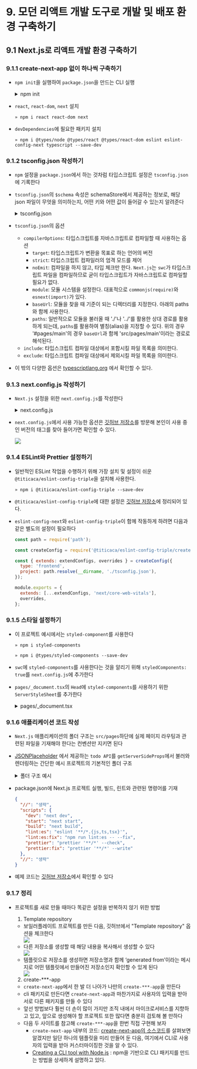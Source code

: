 # 9. 모던 리액트 개발 도구로 개발 및 배포 환경 구축하기

## 9.1 Next.js로 리액트 개발 환경 구축하기

### 9.1.1 create-next-app 없이 하나씩 구축하기

- `npm init`을 실행하여 `package.json`을 만드는 CLI 실행

  <details>
  <summary>npm init</summary>

  ```
  » npm init
  This utility will walk you through creating a package.json file.
  It only covers the most common items, and tries to guess sensible defaults.

  See `npm help init` for definitive documentation on these fields
  and exactly what they do.

  Use `npm install <pkg>` afterwards to install a package and
  save it as a dependency in the package.json file.

  Press ^C at any time to quit.
  package name: (my-app)
  version: (1.0.0)
  description:
  entry point: (index.js)
  test command:
  git repository:
  keywords:
  license: (ISC)
  About to write to /Users/yceffort/private/react-deep-dive-example/chapter7/my-app/package.json:

  {
    "name": "my-app",
    "version": "1.0.0",
    "description": "",
    "main": "index.js",
    "scripts": {
      "test": "echo \"Error: no test specified\" && exit 1"
    },
      "author": "yceffort",
      "license": "ISC"
  }

  Is this OK? (yes)
  ```

  </details>

- `react`, `react-dom`, `next` 설치

  ```
  » npm i react react-dom next
  ```

- `devDependencies`에 필요한 패키지 설치
  ```
  » npm i @types/node @types/react @types/react-dom eslint eslint-config-next typescript --save-dev
  ```

### 9.1.2 tsconfig.json 작성하기

- `npm` 설정을 `package.json`에서 하는 것차럼 타입스크립트 설정은 `tsconfig.json`에 기록한다
- `tsconfig.json`의 `$schema` 속성은 schemaStore에서 제공하는 정보로, 해당 json 파일이 무엇을 의미하는지, 어떤 키와 어떤 값이 들어갈 수 있는지 알려준다

  <details>
  <summary>tsconfig.json</summary>

  ```json
  {
    "$schema": "https://json.schemastore.org/tsconfig.json",
    "compilerOptions": {
      "target": "es5",
      "lib": ["dom", "dom.iterable", "esnext"],
      "allowJs": true,
      "skipLibCheck": true,
      "strict": true,
      "forceConsistentCasingInFileNames": true,
      "noEmit": true,
      "esModuleInterop": true,
      "module": "esnext",
      "moduleResolution": "node",
      "resolveJsonModule": true,
      "isolatedModules": true,
      "jsx": "preserve",
      "incremental": true,
      "baseUrl": "src",
      "paths": {
        "#pages/*": ["pages/*"],
        "#hooks/*": ["hooks/*"],
        "#types/*": ["types/*"],
        "#components/*": ["components/*"],
        "#utils/*": ["utils/*"]
      }
    },
    "include": ["next-env.d.ts", "**/*.ts", "**/*.tsx"],
    "exclude": ["node_modules"]
  }
  ```

  </details>

- `tsconfig.json`의 옵션
  - `compilerOptions`: 타입스크립트를 자바스크립트로 컴파일할 때 사용하는 옵션
    - `target`: 타입스크립트가 변환을 목표로 하는 언어의 버전
    - `strict`: 타입스크립트 컴파일러의 엄격 모드를 제어
    - `noEmit`: 컴파일을 하지 않고, 타입 체크만 한다. `Next.js`는 `swc`가 타입스크립트 파일을 컴파일하므로 굳이 타입스크립트가 자바스크립트로 컴파일할 필요가 없다.
    - `module`: 모듈 시스템을 설정한다. 대표적으로 `commonjs(require)`와 `esnext(import)`가 있다.
    - `baseUrl`: 모듈을 찾을 때 기준이 되는 디렉터리를 지정한다. 아래의 paths와 함께 사용한다.
    - `paths`: 일반적으로 모듈을 불러올 때 './'나 '../'를 활용한 상대 경로를 활용하게 되는데, `paths`를 활용하여 별칭(alias)을 지정할 수 있다. 위의 경우 '#pages/main'의 경우 `baseUrl`과 함께 'src/pages/main'이라는 경로로 해석된다.
  - `include`: 타입스크립트 컴파일 대상에서 포함시킬 파일 목록을 의미한다.
  - `exclude`: 타입스크립트 컴파일 대상에서 제외시킬 파일 목록을 의미한다.
- 이 밖의 다양한 옵션은 [typescriptlang.org](https://www.typescriptlang.org/tsconfig) 에서 확인할 수 있다.

### 9.1.3 next.config.js 작성하기

- `Next.js` 설정을 위한 `next.config.js`를 작성한다
  <details>
  <summary>next.config.js</summary>

  ```js
  /** @type {import('next').NextConfig} */
  const nextConfig = {
    reactStrictMode: true,
    poweredByHeader: false,
    eslint: {
      ignoreDuringBuilds: true,
    },
  };

  module.exports = nextConfig;
  ```

  </details>

- `next.config.js`에서 사용 가능한 옵션은 [깃허브 저장소](https://github.com/vercel/next.js/blob/v12.3.1/packages/next/server/config-shared.ts)를 방문해 본인이 사용 중인 버전의 태그를 찾아 들어가면 확인할 수 있다.
  <div>
      <img src="image/01_next.config.js.png" style="object-fit: contain">
  </div>

### 9.1.4 ESLint와 Prettier 설정하기

- 일반적인 ESLint 작업을 수행하기 위해 가장 설치 및 설정이 쉬운 `@titicaca/eslint-config-triple`을 설치해 사용한다.
  ```
  » npm i @titicaca/eslint-config-triple --save-dev
  ```
- `@titicaca/eslint-config-triple`에 대한 설정은 [깃허브 저장소](https://github.com/titicacadev/triple-config-kit#eslint-config-triple)에 정리되어 있다.
- `eslint-config-next`와 `eslint-config-triple`이 함께 작동하게 하려면 다음과 같은 별도의 설정이 필요하다

  ```js
  const path = require('path');

  const createConfig = require('@titicaca/eslint-config-triple/create-config');

  const { extends: extendConfigs, overrides } = createConfig({
    type: 'frontend',
    project: path.resolve(__dirname, './tsconfig.json'),
  });

  module.exports = {
    extends: [...extendConfigs, 'next/core-web-vitals'],
    overrides,
  };
  ```

### 9.1.5 스타일 설정하기

- 이 프로젝트 예시에서는 `styled-component`를 사용한다

  ```
  » npm i styled-components

  » npm i @types/styled-components --save-dev
  ```

- `swc`에 `styled-components`를 사용한다는 것을 알리기 위해 `styledComponents: true`를 `next.config.js`에 추가한다
- `pages/_document.tsx`의 `Head`에 `styled-components`를 사용하기 위한 `ServerStyleSheet`를 추가한다
  <details>
  <summary>pages/_document.tsx</summary>

  ```js
  import Document, {
    Html,
    Head,
    Main,
    NextScript,
    DocumentContext,
    DocumentInitialProps,
  } from 'next/document';
  import { ServerStyleSheet } from 'styled-components';

  export default function MyDocument() {
    return (
      <Html lang="ko">
        <Head />
        <body>
          <Main />
          <NextScript />
        </body>
      </Html>
    );
  }

  MyDocument.getInitialProps = async (
    ctx: DocumentContext
  ): Promise<DocumentInitialProps> => {
    const sheet = new ServerStyleSheet();
    const originalRenderPage = ctx.renderPage;

    try {
      ctx.renderPage = () =>
        originalRenderPage({
          enhanceApp: (App) => (props) =>
            sheet.collectStyles(<App {...props} />),
        });

      const initialProps = await Document.getInitialProps(ctx);
      return {
        ...initialProps,
        styles: (
          <>
            {initialProps.styles}
            {sheet.getStyleElement()}
          </>
        ),
      };
    } finally {
      sheet.seal();
    }
  };
  ```

  </details>

### 9.1.6 애플리케이션 코드 작성

- `Next.js` 애플리케이션의 폴더 구조는 `src/pages`하단에 실제 페이지 라우팅과 관련된 파일을 기재해야 한다는 컨벤션만 지키면 된다
- [JSONPlaceholder](https://jsonplaceholder.typicode.com/) 에서 제공하는 `todo API`를 `getServerSideProps`에서 불러와 렌더링하는 간단한 예시 프로젝트의 기본적인 폴더 구조
  <details>
  <summary>폴더 구조 예시</summary>

  ```
  📦my-app
  ┣ 📂src
  ┃ ┣ 📂components
  ┃ ┃ ┣ 📂common
  ┃ ┃ ┃ ┗ 📜title.tsx
  ┃ ┃ ┗ 📂todo
  ┃ ┃ ┃ ┗ 📜todo.tsx
  ┃ ┣ 📂hooks
  ┃ ┃ ┗ 📜useToggle.ts
  ┃ ┣ 📂pages
  ┃ ┃ ┣ 📂todos
  ┃ ┃ ┃ ┗ 📜[id].tsx
  ┃ ┃ ┣ 📜_document.tsx
  ┃ ┃ ┗ 📜index.tsx
  ┃ ┣ 📂types
  ┃ ┃ ┗ 📜todo.ts
  ┃ ┗ 📂utils
  ┃ ┃ ┗ 📂errors
  ┃ ┃ ┃ ┗ 📜index.ts
  ┣ 📜.eslintrc.js
  ┣ 📜.gitignore
  ┣ 📜.prettierignore
  ┣ 📜.prettierrc
  ┣ 📜next-env.d.ts
  ┣ 📜next.config.js
  ┣ 📜package-lock.json
  ┣ 📜package.json
  ┗ 📜tsconfig.json
  ```

  </details>

- package.json에 Next.js 프로젝트 실행, 빌드, 린트와 관련된 명령어를 기재

  ```json
  {
    "//": "생략",
    "scripts": {
      "dev": "next dev",
      "start": "next start",
      "build": "next build",
      "lint:es": "eslint '**/*.{js,ts,tsx}'",
      "lint:es:fix": "npm run lint:es -- --fix",
      "prettier": "prettier '**/*' --check",
      "prettier:fix": "prettier '**/*' --write"
    },
    "//": "생략"
  }
  ```

- 예제 코드는 [깃허브 저장소](https://github.com/wikibook/react-deep-dive-example/tree/main/chapter9/zero-to-next)에서 확인할 수 있다

### 9.1.7 정리

- 프로젝트를 새로 만들 때마다 똑같은 설정을 반복하지 않기 위한 방법

  1. Template repository

  - 보일러플레이트 프로젝트를 만든 다음, 깃허브에서 "Template repository" 옵션을 체크한다
      <div>
          <img src="image/02_Template repository_1.png" style="object-fit: contain">
      </div>
  - 다른 저장소를 생성할 때 해당 내용을 복사해서 생성할 수 있다
      <div>
          <img src="image/03_Template repository_2.png" style="object-fit: contain">
      </div>
  - 템플릿으로 저장소를 생성하면 저장소명과 함께 ‘generated from’이라는 메시지로 어떤 템플릿에서 만들어진 저장소인지 확인할 수 있게 된다
      <div>
          <img src="image/04_Template repository_3.png" style="object-fit: contain">
      </div>

  2. create-\*\*\*-app

  - `create-next-app`에서 한 발 더 나아가 나만의 `create-***-app`을 만든다
  - cli 패키지로 만든다면 `create-next-app`과 마찬가지로 사용자의 입력을 받아 서로 다른 패키지를 만들 수 있다
  - 앞선 방법보다 훨씬 더 손이 많이 가지만 조직 내에서 마이크로서비스를 지향하고 있고, 앞으로 생성해야 할 프로젝트 또한 많다면 충분히 검토해 볼 만하다
  - 다음 두 사이트를 참고해 `create-***-app`을 한번 직접 구현해 보자
    - `create-next-app` 내부의 코드: [create-next-app의 소스코드](https://github.com/vercel/next.js/blob/canary/packages/create-next-app/index.ts)를 살펴보면 알겠지만 일단 하나의 템플릿을 미리 만들어 둔 다음, 여기에서 CLI로 사용자의 입력을 받아 커스터마이징한 것을 알 수 있다.
    - [Creating a CLI tool with Node.js](https://blog.logrocket.com/creating-a-cli-tool-with-node-js/) : npm을 기반으로 CLI 패키지를 만드는 방법을 상세하게 설명하고 있다.
